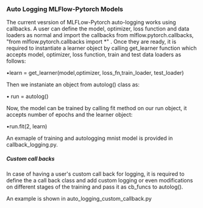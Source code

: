 ### Auto Logging MLFlow-Pytorch Models 

The current vesrsion of MLFLow-Pytorch auto-logging works using callbacks. A user can define the model, optimizer, loss function and data loaders as normal and import the callbacks from mlflow.pytorch.callbacks, "from mlflow.pytorch.callbacks import *" . Once they are ready, it is required to instantiate a learner object by calling get_learner function which accepts model, optimizer, loss function, train and test data loaders as follows:

•learn = get_learner(model,optimizer, loss_fn,train_loader, test_loader)

Then we instaniate an object from autolog() class as:

• run = autolog()

Now, the model can be trained by calling fit method on our run object, it accepts number of epochs and the learner object:

•run.fit(2, learn)

An exmaple of training and autologging mnist model is provided in callback_logging.py.

##### Custom call backs

In case of having a user's custom call back for logging, it is required to define the a call back class and add custom logging or even modifications on different stages of the training and pass it as cb_funcs to autolog().  

An example is shown in auto_logging_custom_callback.py







